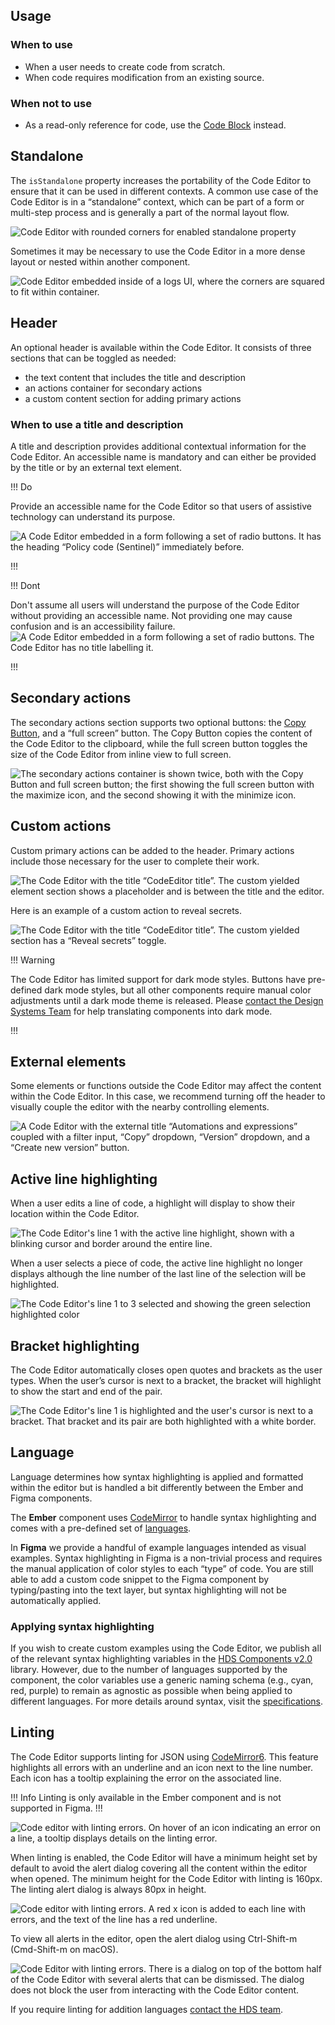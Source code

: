 ## Usage

### When to use

- When a user needs to create code from scratch.
- When code requires modification from an existing source.

### When not to use

- As a read-only reference for code, use the [Code Block](/components/code-block) instead.

## Standalone

The `isStandalone` property increases the portability of the Code Editor to ensure that it can be used in different contexts. A common use case of the Code Editor is in a “standalone” context, which can be part of a form or multi-step process and is generally a part of the normal layout flow.

![Code Editor with rounded corners for enabled standalone property](/assets/components/code-editor/code-editor-rounded-standalone.png)

Sometimes it may be necessary to use the Code Editor in a more dense layout or nested within another component.

![Code Editor embedded inside of a logs UI, where the corners are squared to fit within container.](/assets/components/code-editor/code-editor-block-level.png)

## Header

An optional header is available within the Code Editor. It consists of three sections that can be toggled as needed:

- the text content that includes the title and description
- an actions container for secondary actions
- a custom content section for adding primary actions

### When to use a title and description

A title and description provides additional contextual information for the Code Editor. An accessible name is mandatory and can either be provided by the title or by an external text element.

!!! Do

Provide an accessible name for the Code Editor so that users of assistive technology can understand its purpose.

![A Code Editor embedded in a form following a set of radio buttons. It has the heading “Policy code (Sentinel)” immediately before.](/assets/components/code-editor/code-editor-do-external-accessible-name.png)

!!!

!!! Dont

Don't assume all users will understand the purpose of the Code Editor without providing an accessible name. Not providing one may cause confusion and is an accessibility failure.
![A Code Editor embedded in a form following a set of radio buttons. The Code Editor has no title labelling it.](/assets/components/code-editor/code-editor-dont-external-accessible-name.png)

!!!

## Secondary actions

The secondary actions section supports two optional buttons: the [Copy Button](/components/copy/button), and a “full screen” button. The Copy Button copies the content of the Code Editor to the clipboard, while the full screen button toggles the size of the Code Editor from inline view to full screen.

![The secondary actions container is shown twice, both with the Copy Button and full screen button; the first showing the full screen button with the maximize icon, and the second showing it with the minimize icon.](/assets/components/code-editor/code-editor-secondary-actions.png)

## Custom actions

Custom primary actions can be added to the header. Primary actions include those necessary for the user to complete their work.

![The Code Editor with the title “CodeEditor title”. The custom yielded element section shows a placeholder and is between the title and the editor.](/assets/components/code-editor/code-editor-primary-yielded-elements.png)

Here is an example of a custom action to reveal secrets.

![The Code Editor with the title “CodeEditor title”. The custom yielded section has a “Reveal secrets” toggle.](/assets/components/code-editor/code-editor-primary-yielded-actions.png)


!!! Warning

The Code Editor has limited support for dark mode styles. Buttons have pre-defined dark mode styles, but all other components require manual color adjustments until a dark mode theme is released. Please [contact the Design Systems Team](/about/support) for help translating components into dark mode.

!!!

## External elements

Some elements or functions outside the Code Editor may affect the content within the Code Editor. In this case, we recommend turning off the header to visually couple the editor with the nearby controlling elements.

![A Code Editor with the external title “Automations and expressions” coupled with a filter input, “Copy” dropdown, “Version” dropdown, and a “Create new version” button.](/assets/components/code-editor/code-editor-external-functions.png)


## Active line highlighting

When a user edits a line of code, a highlight will display to show their location within the Code Editor.

![The Code Editor's line 1 with the active line highlight, shown with a blinking cursor and border around the entire line.](/assets/components/code-editor/code-editor-code-active-line.png)

When a user selects a piece of code, the active line highlight no longer displays although the line number of the last line of the selection will be highlighted.

![The Code Editor's line 1 to 3 selected and showing the green selection highlighted color](/assets/components/code-editor/code-editor-line-selection.png)

## Bracket highlighting

The Code Editor automatically closes open quotes and brackets as the user types. When the user’s cursor is next to a bracket, the bracket will highlight to show the start and end of the pair.

![The Code Editor's line 1 is highlighted and the user's cursor is next to a bracket. That bracket and its pair are both highlighted with a white border.](/assets/components/code-editor/code-editor-bracket-highlighting.png)

## Language

Language determines how syntax highlighting is applied and formatted within the editor but is handled a bit differently between the Ember and Figma components.

The **Ember** component uses [CodeMirror](https://codemirror.net/) to handle syntax highlighting and comes with a pre-defined set of [languages](/components/code-editor?tab=code#language-1).

In **Figma** we provide a handful of example languages intended as visual examples. Syntax highlighting in Figma is a non-trivial process and requires the manual application of color styles to each “type” of code. You are still able to add a custom code snippet to the Figma component by typing/pasting into the text layer, but syntax highlighting will not be automatically applied.

### Applying syntax highlighting

If you wish to create custom examples using the Code Editor, we publish all of the relevant syntax highlighting variables in the [HDS Components v2.0](https://www.figma.com/design/iweq3r2Pi8xiJfD9e6lOhF/HDS-Components-v2.0?node-id=67166-37020&t=gWdKy44MzTP4cTRo-1) library. However, due to the number of languages supported by the component, the color variables use a generic naming schema (e.g., cyan, red, purple) to remain as agnostic as possible when being applied to different languages.
For more details around syntax, visit the [specifications](/components/code-editor?tab=specifications).

## Linting
The Code Editor supports linting for JSON using [CodeMirror6](https://codemirror.net/examples/lint/). This feature highlights all errors with an underline and an icon next to the line number. Each icon has a tooltip explaining the error on the associated line.

!!! Info 
Linting is only available in the Ember component and is not supported in Figma.
!!!

![Code editor with linting errors. On hover of an icon indicating an error on a line, a tooltip displays details on the linting error.](/assets/components/code-editor/codeeditor-linting-preview-tooltip.png)

When linting is enabled, the Code Editor will have a minimum height set by default to avoid the alert dialog covering all the content within the editor when opened. The minimum height for the Code Editor with linting is 160px. The linting alert dialog is always 80px in height.

![Code editor with linting errors. A red x icon is added to each line with errors, and the text of the line has a red underline.](/assets/components/code-editor/codeeditor-linting-preview.png)

To view all alerts in the editor, open the alert dialog using Ctrl-Shift-m (Cmd-Shift-m on macOS).

![Code Editor with linting errors. There is a dialog on top of the bottom half of the Code Editor with several alerts that can be dismissed. The dialog does not block the user from interacting with the Code Editor content.](/assets/components/code-editor/codeeditor-linting-preview-dialog.png)

If you require linting for addition languages [contact the HDS team](/about/support).
